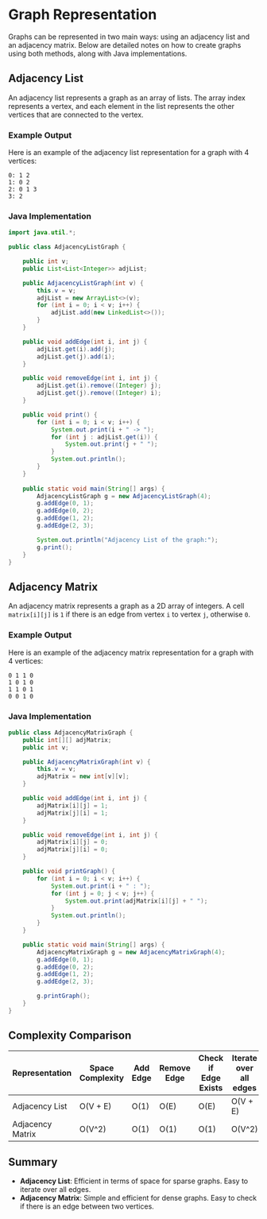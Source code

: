 
# Graph Representation

Graphs can be represented in two main ways: using an adjacency list and an adjacency matrix. Below are detailed notes on how to create graphs using both methods, along with Java implementations.

## Adjacency List

An adjacency list represents a graph as an array of lists. The array index represents a vertex, and each element in the list represents the other vertices that are connected to the vertex.

### Example Output

Here is an example of the adjacency list representation for a graph with 4 vertices:

```
0: 1 2
1: 0 2
2: 0 1 3
3: 2
```

### Java Implementation

```java
import java.util.*;

public class AdjacencyListGraph {

    public int v;
    public List<List<Integer>> adjList;

    public AdjacencyListGraph(int v) {
        this.v = v;
        adjList = new ArrayList<>(v);
        for (int i = 0; i < v; i++) {
            adjList.add(new LinkedList<>());
        }
    }

    public void addEdge(int i, int j) {
        adjList.get(i).add(j);
        adjList.get(j).add(i);
    }

    public void removeEdge(int i, int j) {
        adjList.get(i).remove((Integer) j);
        adjList.get(j).remove((Integer) i);
    }

    public void print() {
        for (int i = 0; i < v; i++) {
            System.out.print(i + " -> ");
            for (int j : adjList.get(i)) {
                System.out.print(j + " ");
            }
            System.out.println();
        }
    }
    
    public static void main(String[] args) {
        AdjacencyListGraph g = new AdjacencyListGraph(4);
        g.addEdge(0, 1);
        g.addEdge(0, 2);
        g.addEdge(1, 2);
        g.addEdge(2, 3);

        System.out.println("Adjacency List of the graph:");
        g.print();
    }
}
```

## Adjacency Matrix

An adjacency matrix represents a graph as a 2D array of integers. A cell `matrix[i][j]` is `1` if there is an edge from vertex `i` to vertex `j`, otherwise `0`.
### Example Output

Here is an example of the adjacency matrix representation for a graph with 4 vertices:

```
0 1 1 0
1 0 1 0
1 1 0 1
0 0 1 0
```


### Java Implementation

```java
public class AdjacencyMatrixGraph {
    public int[][] adjMatrix;
    public int v;

    public AdjacencyMatrixGraph(int v) {
        this.v = v;
        adjMatrix = new int[v][v];
    }

    public void addEdge(int i, int j) {
        adjMatrix[i][j] = 1;
        adjMatrix[j][i] = 1;
    }

    public void removeEdge(int i, int j) {
        adjMatrix[i][j] = 0;
        adjMatrix[j][i] = 0;
    }

    public void printGraph() {
        for (int i = 0; i < v; i++) {
            System.out.print(i + " : ");
            for (int j = 0; j < v; j++) {
                System.out.print(adjMatrix[i][j] + " ");
            }
            System.out.println();
        }
    }

    public static void main(String[] args) {
        AdjacencyMatrixGraph g = new AdjacencyMatrixGraph(4);
        g.addEdge(0, 1);
        g.addEdge(0, 2);
        g.addEdge(1, 2);
        g.addEdge(2, 3);

        g.printGraph();
    }
}
```

## Complexity Comparison

| Representation     | Space Complexity | Add Edge | Remove Edge | Check if Edge Exists | Iterate over all edges |
|--------------------|------------------|----------|-------------|----------------------|------------------------|
| Adjacency List     | O(V + E)         | O(1)     | O(E)        | O(E)                 | O(V + E)               |
| Adjacency Matrix   | O(V^2)           | O(1)     | O(1)        | O(1)                 | O(V^2)                 |

## Summary

- **Adjacency List**: Efficient in terms of space for sparse graphs. Easy to iterate over all edges.
- **Adjacency Matrix**: Simple and efficient for dense graphs. Easy to check if there is an edge between two vertices.

